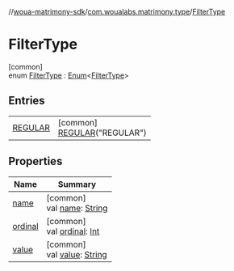 //[woua-matrimony-sdk](../../../index.md)/[com.woualabs.matrimony.type](../index.md)/[FilterType](index.md)

# FilterType

[common]\
enum [FilterType](index.md) : [Enum](https://kotlinlang.org/api/latest/jvm/stdlib/kotlin/-enum/index.html)<[FilterType](index.md)>

## Entries

| | |
|---|---|
| [REGULAR](-r-e-g-u-l-a-r/index.md) | [common]<br>[REGULAR](-r-e-g-u-l-a-r/index.md)("REGULAR") |

## Properties

| Name | Summary |
|---|---|
| [name](index.md#-1094028855%2FProperties%2F-2142679453) | [common]<br>val [name](index.md#-1094028855%2FProperties%2F-2142679453): [String](https://kotlinlang.org/api/latest/jvm/stdlib/kotlin/-string/index.html) |
| [ordinal](index.md#1767519445%2FProperties%2F-2142679453) | [common]<br>val [ordinal](index.md#1767519445%2FProperties%2F-2142679453): [Int](https://kotlinlang.org/api/latest/jvm/stdlib/kotlin/-int/index.html) |
| [value](value.md) | [common]<br>val [value](value.md): [String](https://kotlinlang.org/api/latest/jvm/stdlib/kotlin/-string/index.html) |

